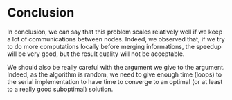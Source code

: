 # Conclusion

In conclusion, we can say that this problem scales relatively well if we keep a lot of communications between nodes.
Indeed, we observed that, if we try to do more computations locally before merging informations, the speedup will be very good, but the result quality will not be acceptable.

We should also be really careful with the argument we give to the argument. Indeed, as the algorithm is random, we need to give enough time (loops) to the serial implementation to have time to converge to an optimal (or at least to a really good suboptimal) solution.
